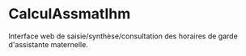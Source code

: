 # CalculAssmatIhm

Interface web de saisie/synthèse/consultation des horaires de garde d'assistante maternelle.
